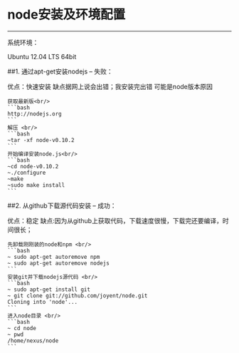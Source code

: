 # node安装及环境配置

------
系统环境：

Ubuntu 12.04 LTS 64bit

##1. 通过apt-get安装nodejs – 失败：

优点：快速安装 缺点据网上说会出错；我安装完出错 可能是node版本原因

    获取最新版<br/>
    ```bash 
    http://nodejs.org
    ```
    解压 <br/>
    ```bash 
    ~tar -xf node-v0.10.2 
    ```
    开始编译安装node.js<br/>
    ```bash
    ~cd node-v0.10.2
    ~./configure
    ~make
    ~sudo make install 
    ```
##2. 从github下载源代码安装 – 成功：

优点：稳定 缺点:因为从github上获取代码，下载速度很慢，下载完还要编译，时间很长；

    先卸载刚刚装的node和npm <br/>
    ```bash 
    ~ sudo apt-get autoremove npm
    ~ sudo apt-get autoremove nodejs
    ```
    安装git并下载nodejs源代码 <br/>
    ```bash 
    ~ sudo apt-get install git
    ~ git clone git://github.com/joyent/node.git
    Cloning into 'node'...
    ```
    进入node目录 <br/>
    ```bash
    ~ cd node
    ~ pwd
    /home/nexus/node 
    ```
